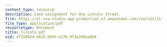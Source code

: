 ```yaml
---
content_type: resource
description: Case assignment for One Lincoln Street.
file: https://ol-ocw-studio-app-production.s3.amazonaws.com/courses/11-432j-real-estate-capital-markets-spring-2007/ef258924d6159945a1769f3e3d6aa064_lincoln.pdf
file_type: application/pdf
resourcetype: Document
title: lincoln.pdf
uid: ef258924-d615-9945-a176-9f3e3d6aa064
---
```

